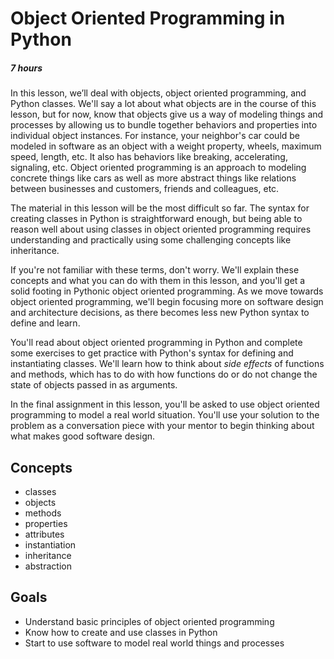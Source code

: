 [//]: <> (author: Benjamin White)
[//]: <> (type: intro)

# Object Oriented Programming in Python
##### 7 hours

In this lesson, we’ll deal with objects, object oriented programming, and Python classes. We'll say a lot about what objects are in the course of this lesson, but for now, know that objects give us a way of modeling things and processes by allowing us to bundle together behaviors and properties into individual object instances. For instance, your neighbor's car could be modeled in software as an object with a weight property, wheels, maximum speed, length, etc. It also has behaviors like breaking, accelerating, signaling, etc. Object oriented programming is an approach to modeling concrete things like cars as well as more abstract things like relations between businesses and customers, friends and colleagues, etc.

The material in this lesson will be the most difficult so far. The syntax for creating classes in Python is straightforward enough, but being able to reason well about using classes in object oriented programming requires understanding and practically using some challenging concepts like inheritance. 

If you're not familiar with these terms, don't worry. We'll explain these concepts and what you can do with them in this lesson, and you'll get a solid footing in Pythonic object oriented programming. As we move towards object oriented programming, we'll begin focusing more on software design and architecture decisions, as there becomes less new Python syntax to define and learn. 

You'll read about object oriented programming in Python and complete some exercises to get practice with Python's syntax for defining and instantiating classes. We'll learn how to think about *side effects* of functions and methods, which has to do with how functions do or do not change the state of objects passed in as arguments. 

In the final assignment in this lesson, you'll be asked to use object oriented programming to model a real world situation. You'll use your solution to the problem as a conversation piece with your mentor to begin thinking about what makes good software design.


## Concepts

-  classes
-  objects
-  methods
-  properties
-  attributes
-  instantiation
-  inheritance
-  abstraction

## Goals

-  Understand basic principles of object oriented programming
-  Know how to create and use classes in Python
-  Start to use software to model real world things and processes



